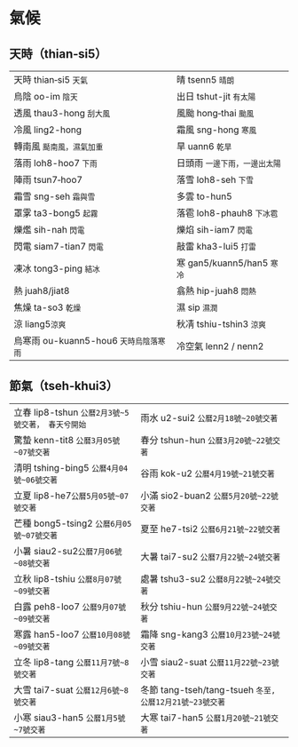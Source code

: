 # 氣候

## 天時（thian‑si5）

|  |  |
| :--- | :--- |
| 天時 thian‑si5 `天氣` | 晴 tsenn5 `晴朗` |
| 烏陰 oo-im `陰天` | 出日 tshut-jit `有太陽` |
| 透風 thau3-hong `刮大風` | 風颱 hong‑thai `颱風` |
| 冷風 ling2-hong | 霜風 sng-hong `寒風` |
| 轉南風 `颳南風，濕氣加重` | 旱 uann6 `乾旱` |
| 落雨 loh8-hoo7 `下雨` | 日頭雨  `一邊下雨，一邊出太陽` |
| 陣雨 tsun7‑hoo7 | 落雪 loh8-seh `下雪` |
| 霜雪 sng-seh `霜與雪` | 多雲  to-hun5 |
| 罩雺 ta3-bong5 `起霧` | 落雹 loh8-phauh8 `下冰雹` |
| 爍爁 sih-nah `閃電` | 爍焰 sih-iam7 `閃電` |
| 閃電 siam7-tian7 `閃電` | 敲雷 kha3-lui5 `打雷` |
| 凍冰 tong3-ping `結冰` | 寒 gan5/kuann5/han5 `寒冷` |
| 熱 juah8/jiat8 | 翕熱 hip-juah8 `悶熱` |
| 焦燥 ta-so3 `乾燥` | 濕 sip `濕潤` |
| 涼 liang5`涼爽` | 秋凊 tshiu-tshin3 `涼爽` |
| 烏寒雨 ou-kuann5-hou6 `天時烏陰落寒雨` | 冷空氣 lenn2 / nenn2 |

## 節氣（tseh‑khui3）

|  |  |
| :--- | :--- |
| 立春 lip8-tshun `公曆2月3號~5號交著， 春天兮開始` | 雨水 u2-sui2 `公曆2月18號~20號交著` |
| 驚蟄 kenn-tit8 `公曆3月05號~07號交著` | 春分 tshun-hun `公曆3月20號~22號交著` |
| 清明 tshing-bing5 `公曆4月04號~06號交著` | 谷雨 kok-u2 `公曆4月19號~21號交著` |
| 立夏 lip8-he7`公曆5月05號~07號交著` | 小滿 sio2-buan2 `公曆5月20號~22號交著` |
| 芒種 bong5-tsing2 `公曆6月05號~07號交著` | 夏至 he7-tsi2 `公曆6月21號~22號交著` |
| 小暑 siau2-su2`公曆7月06號~08號交著` | 大暑 tai7-su2 `公曆7月22號~24號交著` |
| 立秋 lip8-tshiu `公曆8月07號~09號交著` | 處暑 tshu3-su2 `公曆8月22號~24號交著` |
| 白露 peh8-loo7 `公曆9月07號~09號交著` | 秋分 tshiu-hun `公曆9月22號~24號交著` |
| 寒露 han5-loo7 `公曆10月08號~09號交著` | 霜降 sng-kang3 `公曆10月23號~24號交著` |
| 立冬 lip8-tang `公曆11月7號~8號交著` | 小雪 siau2-suat `公曆11月22號~23號交著` |
| 大雪 tai7-suat `公曆12月6號~8號交著` | 冬節 tang-tseh/tang-tsueh `冬至, 公曆12月21號~23號交著` |
| 小寒 siau3-han5 `公曆1月5號~7號交著` | 大寒 tai7-han5 `公曆1月20號~21號交著` |



